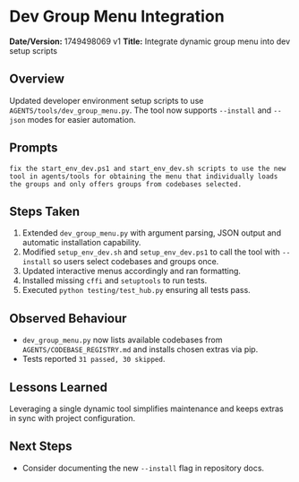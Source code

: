 # Dev Group Menu Integration

**Date/Version:** 1749498069 v1
**Title:** Integrate dynamic group menu into dev setup scripts

## Overview
Updated developer environment setup scripts to use `AGENTS/tools/dev_group_menu.py`. The tool now supports `--install` and `--json` modes for easier automation.

## Prompts
```
fix the start_env_dev.ps1 and start_env_dev.sh scripts to use the new tool in agents/tools for obtaining the menu that individually loads the groups and only offers groups from codebases selected.
```

## Steps Taken
1. Extended `dev_group_menu.py` with argument parsing, JSON output and automatic installation capability.
2. Modified `setup_env_dev.sh` and `setup_env_dev.ps1` to call the tool with `--install` so users select codebases and groups once.
3. Updated interactive menus accordingly and ran formatting.
4. Installed missing `cffi` and `setuptools` to run tests.
5. Executed `python testing/test_hub.py` ensuring all tests pass.

## Observed Behaviour
- `dev_group_menu.py` now lists available codebases from `AGENTS/CODEBASE_REGISTRY.md` and installs chosen extras via pip.
- Tests reported `31 passed, 30 skipped`.

## Lessons Learned
Leveraging a single dynamic tool simplifies maintenance and keeps extras in sync with project configuration.

## Next Steps
- Consider documenting the new `--install` flag in repository docs.
